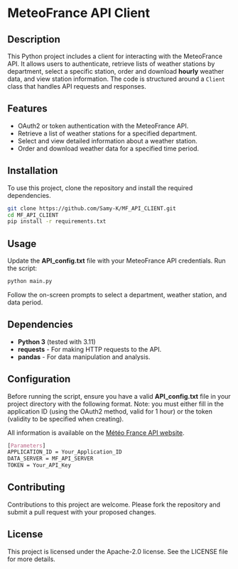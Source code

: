 # MeteoFrance API Client

## Description
This Python project includes a client for interacting with the MeteoFrance API. It allows users to authenticate, retrieve lists of weather stations by department, select a specific station, order and download **hourly** weather data, and view station information. The code is structured around a `Client` class that handles API requests and responses.

## Features
- OAuth2 or token authentication with the MeteoFrance API.
- Retrieve a list of weather stations for a specified department.
- Select and view detailed information about a weather station.
- Order and download weather data for a specified time period.

## Installation
To use this project, clone the repository and install the required dependencies.

```bash
git clone https://github.com/Samy-K/MF_API_CLIENT.git
cd MF_API_CLIENT
pip install -r requirements.txt
```

## Usage
Update the **API_config.txt** file with your MeteoFrance API credentials.
Run the script:
```bash
python main.py
```
Follow the on-screen prompts to select a department, weather station, and data period.

## Dependencies
- **Python 3** (tested with 3.11)
- **requests** - For making HTTP requests to the API.
- **pandas** - For data manipulation and analysis.

## Configuration
Before running the script, ensure you have a valid **API_config.txt** file in your project directory with the following format.
Note: you must either fill in the application ID (using the OAuth2 method, valid for 1 hour) or the token (validity to be specified when creating).

All information is available on the [Météo France API website](https://portail-api.meteofrance.fr/web/fr).
```css
[Parameters]
APPLICATION_ID = Your_Application_ID
DATA_SERVER = MF_API_SERVER
TOKEN = Your_API_Key
```

## Contributing
Contributions to this project are welcome. Please fork the repository and submit a pull request with your proposed changes.

## License
This project is licensed under the Apache-2.0 license. See the LICENSE file for more details.
